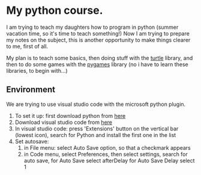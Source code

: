 # My python course.

I am trying to teach my daughters how to program in python (summer vacation time, so it's time to teach something!) 
Now I am trying to prepare my notes on the subject, this is another opportunity to make things clearer to me, first of all.

My plan is to teach some basics, then doing stuff with the [turtle](https://docs.python.org/3/library/turtle.html) library, and then to do some games with the [pygames](https://www.pygame.org/wiki/GettingStarted) library (no i have to learn these libraries, to begin with...)

## Environment 

We are trying to use visual studio code with the microsoft python plugin.

1. To set it up: first download python from [here](https://www.python.org/downloads/)
2. Download visual studio code from [here](https://code.visualstudio.com/Download)
3. In visual studio code: press 'Extensions' button on the vertical bar (lowest icon), search for Python and install the first one in the list
4. Set autosave:
    1. in File menu: select Auto Save option, so that a checkmark appears
    2. in Code menu, select Preferences, then select settings, search for auto save, for Auto Save select afterDelay for Auto Save Delay select 1


